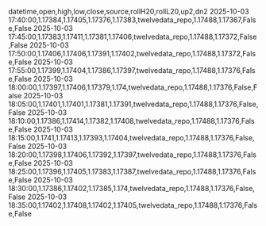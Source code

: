 datetime,open,high,low,close,source,rollH20,rollL20,up2,dn2
2025-10-03 17:40:00,1.17384,1.17405,1.17376,1.17383,twelvedata_repo,1.17488,1.17367,False,False
2025-10-03 17:45:00,1.17383,1.17411,1.17381,1.17406,twelvedata_repo,1.17488,1.17372,False,False
2025-10-03 17:50:00,1.17406,1.17406,1.17391,1.17402,twelvedata_repo,1.17488,1.17372,False,False
2025-10-03 17:55:00,1.17399,1.17404,1.17386,1.17397,twelvedata_repo,1.17488,1.17376,False,False
2025-10-03 18:00:00,1.17397,1.17406,1.17379,1.174,twelvedata_repo,1.17488,1.17376,False,False
2025-10-03 18:05:00,1.17401,1.17401,1.17381,1.17391,twelvedata_repo,1.17488,1.17376,False,False
2025-10-03 18:10:00,1.17386,1.17414,1.17382,1.17408,twelvedata_repo,1.17488,1.17376,False,False
2025-10-03 18:15:00,1.1741,1.17413,1.17393,1.17404,twelvedata_repo,1.17488,1.17376,False,False
2025-10-03 18:20:00,1.17398,1.17406,1.17392,1.17397,twelvedata_repo,1.17488,1.17376,False,False
2025-10-03 18:25:00,1.17396,1.17405,1.17383,1.17387,twelvedata_repo,1.17488,1.17376,False,False
2025-10-03 18:30:00,1.17386,1.17402,1.17385,1.174,twelvedata_repo,1.17488,1.17376,False,False
2025-10-03 18:35:00,1.17402,1.17408,1.17402,1.17405,twelvedata_repo,1.17488,1.17376,False,False
